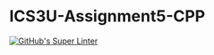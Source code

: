 # ICS3U-Assignment5-CPP

[![GitHub's Super Linter](https://github.com/Aidan-Lalonde-Novales/ICS3U-Assignment5-CPP/workflows/GitHub's%20Super%20Linter/badge.svg)](https://github.com/Aidan-Lalonde-Novales/ICS3U-Assignment5-CPP/actions)

